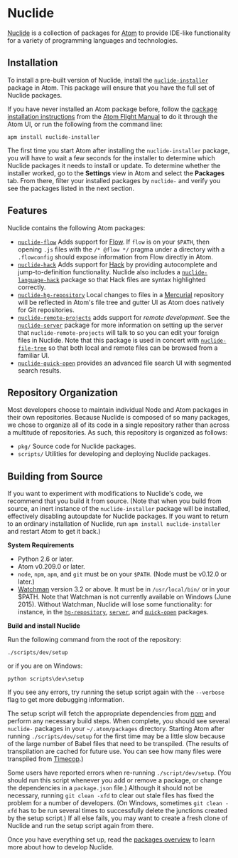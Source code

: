 # Nuclide

[Nuclide](http://nuclide.io/) is a collection of packages for [Atom](https://atom.io/)
to provide IDE-like functionality for a variety of programming languages and
technologies.

## Installation

To install a pre-built version of Nuclide, install the
[`nuclide-installer`](https://atom.io/packages/nuclide-installer) package in Atom.
This package will ensure that you have the full set of Nuclide packages.

If you have never installed an Atom package before, follow the
[package installation instructions](https://atom.io/docs/latest/using-atom-atom-packages#_atom_packages)
from the [Atom Flight Manual](https://atom.io/docs/latest/) to do it through the Atom UI,
or run the following from the command line:

```
apm install nuclide-installer
```

The first time you start Atom after installing the `nuclide-installer` package, you will have to wait
a few seconds for the installer to determine which Nuclide packages it needs to install or update.
To determine whether the installer worked, go to the **Settings** view in Atom and select the **Packages**
tab. From there, filter your installed packages by `nuclide-` and verify you see the packages listed
in the next section.

## Features

Nuclide contains the following Atom packages:

* [`nuclide-flow`](./pkg/nuclide/flow/README.md) Adds support for [Flow](http://flowtype.org/). If `flow` is on your `$PATH`,
then opening `.js` files with the `/* @flow */` pragma under a directory with a `.flowconfig`
should expose information from Flow directly in Atom.
* [`nuclide-hack`](./pkg/nuclide/hack/README.md) Adds support for [Hack](http://hacklang.org/)
by providing autocomplete and jump-to-definition functionality. Nuclide also includes a
[`nuclide-language-hack`](./pkg/nuclide/language-hack/README.md) package so that Hack files are syntax
highlighted correctly.
* [`nuclide-hg-repository`](./pkg/nuclide/hg-repository/README.md) Local changes to files in a
[Mercurial](http://mercurial.selenic.com) repository will be reflected in Atom's file tree and gutter
UI as Atom does natively for Git repositories.
* [`nuclide-remote-projects`](./pkg/nuclide/remote-projects/README.md) adds support for *remote development*.
See the [`nuclide-server`](pkg/nuclide/server) package for more information on setting up the
server that `nuclide-remote-projects` will talk to so you can edit your foreign files in Nuclide.
Note that this package is used in concert with [`nuclide-file-tree`](./pkg/nuclide/file-tree/README.md)
so that both local and remote files can be browsed from a familiar UI.
* [`nuclide-quick-open`](./pkg/nuclide/quick-open/README.md) provides an advanced file search UI
with segmented search results.

## Repository Organization

Most developers choose to maintain individual Node and Atom packages in their
own repositories. Because Nuclide is composed of so many packages, we chose to
organize all of its code in a single repository rather than across a multitude of
repositories. As such, this repository is organized as follows:

* `pkg/` Source code for Nuclide packages.
* `scripts/` Utilities for developing and deploying Nuclide packages.

## Building from Source

If you want to experiment with modifications to Nuclide's code, we recommend that you
build it from source. (Note that when you build from source, an inert instance of the
`nuclide-installer` package will be installed, effectively disabling autoupdate for Nuclide packages.
If you want to return to an ordinary installation of Nuclide, run `apm install nuclide-installer`
and restart Atom to get it back.)

**System Requirements**

* Python 2.6 or later.
* Atom v0.209.0 or later.
* `node`, `npm`, `apm`, and `git` must be on your `$PATH`. (Node must be v0.12.0 or later.)
* [Watchman](https://facebook.github.io/watchman/) version 3.2 or above. It must
be in `/usr/local/bin/` or in your $PATH. Note that Watchman is not currently available
on Windows (June 2015). Without Watchman, Nuclide will lose some functionality:
for instance, in the [`hg-repository`](https://github.com/facebook/nuclide/tree/master/pkg/nuclide/hg-repository),
[`server`](https://github.com/facebook/nuclide/tree/master/pkg/nuclide/server), and
[`quick-open`](https://github.com/facebook/nuclide/tree/master/pkg/nuclide/quick-open)
packages.

**Build and install Nuclide**

Run the following command from the root of the repository:

```
./scripts/dev/setup
```

or if you are on Windows:

```
python scripts\dev\setup
```

If you see any errors, try running the setup script again with the `--verbose` flag to get more
debugging information.

The setup script will fetch the appropriate dependencies from [npm](https://www.npmjs.com/) and
perform any necessary build steps. When complete, you should see several `nuclide-`
packages in your `~/.atom/packages` directory. Starting Atom after running `./scripts/dev/setup`
for the first time may be a little slow because of the large number of Babel files that
need to be transpiled. (The results of transpilation are cached for future use.
You can see how many files were transpiled from [Timecop](https://atom.io/packages/timecop).)

Some users have reported errors when re-running `./script/dev/setup`. (You should run this script
whenever you add or remove a package, or change the dependencies in a `package.json` file.)
Although it should not be necessary, running `git clean -xfd` to clear out stale files has fixed the
problem for a number of developers. (On Windows, sometimes `git clean -xfd` has to be run several
times to successfully delete the junctions created by the setup script.) If all else fails, you may
want to create a fresh clone of Nuclide and run the setup script again from there.

Once you have everything set up, read the [packages overview](./pkg/README.md) to learn more about
how to develop Nuclide.
